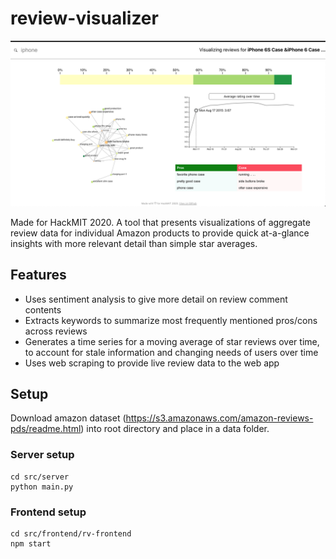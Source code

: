 # review-visualizer

![Screenshot](mithack_screenshot.png)

Made for HackMIT 2020. A tool that presents visualizations of aggregate
review data for individual Amazon products to provide quick at-a-glance insights with more relevant detail than simple star averages.

## Features
* Uses sentiment analysis to give more detail on review comment contents
* Extracts keywords to summarize most frequently mentioned pros/cons across reviews
* Generates a time series for a moving average of star reviews over time, to account
for stale information and changing needs of users over time
* Uses web scraping to provide live review data to the web app

## Setup

Download amazon dataset (https://s3.amazonaws.com/amazon-reviews-pds/readme.html) into root directory and place in a data folder.

### Server setup

```
cd src/server
python main.py
```


### Frontend setup

```
cd src/frontend/rv-frontend
npm start
```
